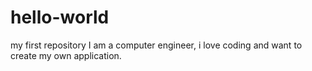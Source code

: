 # hello-world
my first repository
I am a computer engineer, i love coding and want to create my own application.

